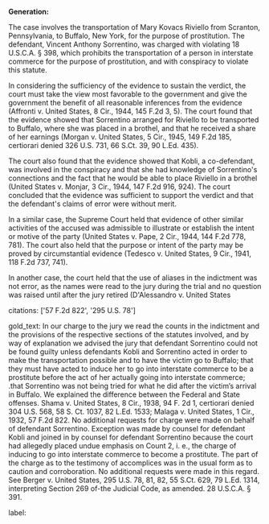 **Generation:**

 <answer>
The case involves the transportation of Mary Kovacs Riviello from Scranton, Pennsylvania, to Buffalo, New York, for the purpose of prostitution. The defendant, Vincent Anthony Sorrentino, was charged with violating 18 U.S.C.A. § 398, which prohibits the transportation of a person in interstate commerce for the purpose of prostitution, and with conspiracy to violate this statute.

In considering the sufficiency of the evidence to sustain the verdict, the court must take the view most favorable to the government and give the government the benefit of all reasonable inferences from the evidence (Affronti v. United States, 8 Cir., 1944, 145 F.2d 3, 5). The court found that the evidence showed that Sorrentino arranged for Riviello to be transported to Buffalo, where she was placed in a brothel, and that he received a share of her earnings (Morgan v. United States, 5 Cir., 1945, 149 F.2d 185, certiorari denied 326 U.S. 731, 66 S.Ct. 39, 90 L.Ed. 435).

The court also found that the evidence showed that Kobli, a co-defendant, was involved in the conspiracy and that she had knowledge of Sorrentino's connections and the fact that he would be able to place Riviello in a brothel (United States v. Monjar, 3 Cir., 1944, 147 F.2d 916, 924). The court concluded that the evidence was sufficient to support the verdict and that the defendant's claims of error were without merit.

In a similar case, the Supreme Court held that evidence of other similar activities of the accused was admissible to illustrate or establish the intent or motive of the party (United States v. Pape, 2 Cir., 1944, 144 F.2d 778, 781). The court also held that the purpose or intent of the party may be proved by circumstantial evidence (Tedesco v. United States, 9 Cir., 1941, 118 F.2d 737, 741).

In another case, the court held that the use of aliases in the indictment was not error, as the names were read to the jury during the trial and no question was raised until after the jury retired (D'Alessandro v. United States

citations: ['57 F.2d 822', '295 U.S. 78']

gold_text: In our charge to the jury we read the counts in the indictment and the provisions of the respective sections of the statutes involved, and by way of explanation we advised the jury that defendant Sorrentino could not be found guilty unless defendants Kobli and Sorrentino acted in order to make the transportation possible and to have the victim go to Buffalo; that they must have acted to induce her to go into interstate commerce to be a prostitute before the act of her actually going into interstate commerce; .that Sorrentino was not being tried for what he did after the victim’s arrival in Buffalo. We explained the difference between the Federal and State offenses. Shama v. United States, 8 Cir., 1938, 94 F. 2d 1, certiorari denied 304 U.S. 568, 58 S. Ct. 1037, 82 L.Ed. 1533; Malaga v. United States, 1 Cir., 1932, 57 F.2d 822. No additional requests for charge were made on behalf of defendant Sorrentino. Exception was made by counsel for defendant Kobli and joined in by counsel for defendant Sorrentino because the court had allegedly placed undue emphasis on Count 2, i. e., the charge of inducing to go into interstate commerce to become a prostitute. The part of the charge as to the testimony of accomplices was in the usual form as to caution and corroboration. No additional requests were made in this regard. See Berger v. United States, 295 U.S. 78, 81, 82, 55 S.Ct. 629, 79 L.Ed. 1314, interpreting Section 269 of-the Judicial Code, as amended. 28 U.S.C.A. § 391.

label: 